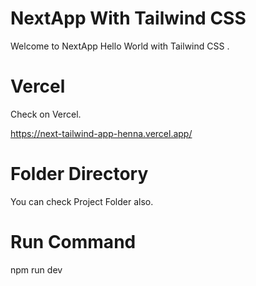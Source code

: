 # NextApp With Tailwind CSS

Welcome to NextApp Hello World with Tailwind CSS .

# Vercel

Check on Vercel.

https://next-tailwind-app-henna.vercel.app/

# Folder Directory 

You can check Project Folder also.

# Run Command

npm run dev 